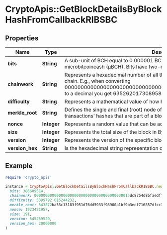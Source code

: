 # CryptoApis::GetBlockDetailsByBlockHashFromCallbackRIBSBC

## Properties

| Name | Type | Description | Notes |
| ---- | ---- | ----------- | ----- |
| **bits** | **String** | A sub-unit of BCH equal to 0.000001 BCH, or 100 Satoshi, and is the same as microbitcoincash (μBCH). Bits have two-decimal precision. |  |
| **chainwork** | **String** | Represents a hexadecimal number of all the hashes necessary to produce the current chain. E.g., when converting 0000000000000000000000000000000000000000000086859f7a841475b236fd to a decimal you get 635262017308958427068157 hashes, or 635262 exahashes. |  |
| **difficulty** | **String** | Represents a mathematical value of how hard it is to find a valid hash for this block. |  |
| **merkle_root** | **String** | Defines the single and final (root) node of a Merkle tree. It is the combined hash of all transactions&#39; hashes that are part of a blockchain block. |  |
| **nonce** | **Integer** | Represents a random value that can be adjusted to satisfy the proof of work |  |
| **size** | **Integer** | Represents the total size of the block in Bytes. |  |
| **version** | **Integer** | Represents the version of the specific block on the blockchain. |  |
| **version_hex** | **String** | Is the hexadecimal string representation of the block&#39;s version. |  |

## Example

```ruby
require 'crypto_apis'

instance = CryptoApis::GetBlockDetailsByBlockHashFromCallbackRIBSBC.new(
  bits: 386689514,
  chainwork: 0000000000000000000000000000000000000000015dc8754d8bfaedfffbb3bd,
  difficulty: 5399792.015244232,
  merkle_root: 543872ba53c13183f951d76dd5933f98900a1bf9b3eef716857dfcc3c0534dfb,
  nonce: 1923421957,
  size: 191,
  version: 545259520,
  version_hex: 20000000
)
```

